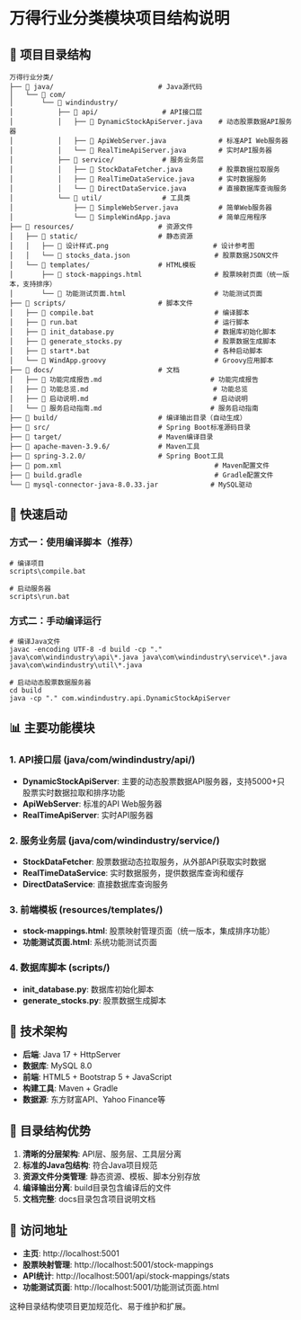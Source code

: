 # 万得行业分类模块项目结构说明

## 📁 项目目录结构

```
万得行业分类/
├── 📁 java/                          # Java源代码
│   └── 📁 com/
│       └── 📁 windindustry/
│           ├── 📁 api/                # API接口层
│           │   ├── 📄 DynamicStockApiServer.java    # 动态股票数据API服务器
│           │   ├── 📄 ApiWebServer.java             # 标准API Web服务器  
│           │   └── 📄 RealTimeApiServer.java        # 实时API服务器
│           ├── 📁 service/            # 服务业务层
│           │   ├── 📄 StockDataFetcher.java         # 股票数据拉取服务
│           │   ├── 📄 RealTimeDataService.java      # 实时数据服务
│           │   └── 📄 DirectDataService.java        # 直接数据库查询服务
│           └── 📁 util/               # 工具类
│               ├── 📄 SimpleWebServer.java          # 简单Web服务器
│               └── 📄 SimpleWindApp.java            # 简单应用程序
├── 📁 resources/                     # 资源文件
│   ├── 📁 static/                    # 静态资源
│   │   ├── 📄 设计样式.png                          # 设计参考图
│   │   └── 📄 stocks_data.json                     # 股票数据JSON文件
│   └── 📁 templates/                 # HTML模板
│       ├── 📄 stock-mappings.html                  # 股票映射页面（统一版本，支持排序）
│       └── 📄 功能测试页面.html                      # 功能测试页面
├── 📁 scripts/                       # 脚本文件
│   ├── 📄 compile.bat                              # 编译脚本
│   ├── 📄 run.bat                                  # 运行脚本
│   ├── 📄 init_database.py                         # 数据库初始化脚本
│   ├── 📄 generate_stocks.py                       # 股票数据生成脚本
│   ├── 📄 start*.bat                               # 各种启动脚本
│   └── 📄 WindApp.groovy                           # Groovy应用脚本
├── 📁 docs/                          # 文档
│   ├── 📄 功能完成报告.md                           # 功能完成报告
│   ├── 📄 功能总览.md                               # 功能总览
│   ├── 📄 启动说明.md                               # 启动说明
│   └── 📄 服务启动指南.md                           # 服务启动指南
├── 📁 build/                         # 编译输出目录（自动生成）
├── 📁 src/                           # Spring Boot标准源码目录
├── 📁 target/                        # Maven编译目录
├── 📁 apache-maven-3.9.6/            # Maven工具
├── 📁 spring-3.2.0/                  # Spring Boot工具
├── 📄 pom.xml                                      # Maven配置文件
├── 📄 build.gradle                                 # Gradle配置文件
└── 📄 mysql-connector-java-8.0.33.jar             # MySQL驱动
```

## 🚀 快速启动

### 方式一：使用编译脚本（推荐）
```batch
# 编译项目
scripts\compile.bat

# 启动服务器
scripts\run.bat
```

### 方式二：手动编译运行
```batch
# 编译Java文件
javac -encoding UTF-8 -d build -cp "." java\com\windindustry\api\*.java java\com\windindustry\service\*.java java\com\windindustry\util\*.java

# 启动动态股票数据服务器
cd build
java -cp "." com.windindustry.api.DynamicStockApiServer
```

## 📊 主要功能模块

### 1. API接口层 (java/com/windindustry/api/)
- **DynamicStockApiServer**: 主要的动态股票数据API服务器，支持5000+只股票实时数据拉取和排序功能
- **ApiWebServer**: 标准的API Web服务器
- **RealTimeApiServer**: 实时API服务器

### 2. 服务业务层 (java/com/windindustry/service/)
- **StockDataFetcher**: 股票数据动态拉取服务，从外部API获取实时数据
- **RealTimeDataService**: 实时数据服务，提供数据库查询和缓存
- **DirectDataService**: 直接数据库查询服务

### 3. 前端模板 (resources/templates/)
- **stock-mappings.html**: 股票映射管理页面（统一版本，集成排序功能）
- **功能测试页面.html**: 系统功能测试页面

### 4. 数据库脚本 (scripts/)
- **init_database.py**: 数据库初始化脚本
- **generate_stocks.py**: 股票数据生成脚本

## 🔧 技术架构

- **后端**: Java 17 + HttpServer
- **数据库**: MySQL 8.0
- **前端**: HTML5 + Bootstrap 5 + JavaScript
- **构建工具**: Maven + Gradle
- **数据源**: 东方财富API、Yahoo Finance等

## 📝 目录结构优势

1. **清晰的分层架构**: API层、服务层、工具层分离
2. **标准的Java包结构**: 符合Java项目规范
3. **资源文件分类管理**: 静态资源、模板、脚本分别存放
4. **编译输出分离**: build目录包含编译后的文件
5. **文档完整**: docs目录包含项目说明文档

## 🎯 访问地址

- **主页**: http://localhost:5001
- **股票映射管理**: http://localhost:5001/stock-mappings
- **API统计**: http://localhost:5001/api/stock-mappings/stats
- **功能测试页面**: http://localhost:5001/功能测试页面.html

这种目录结构使项目更加规范化、易于维护和扩展。